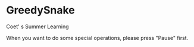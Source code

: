 # GreedySnake
Coet' s Summer Learning


When you want to do some special operations, please press "Pause" first.
